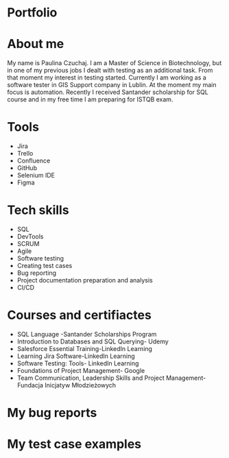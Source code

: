 # Portfolio
# About me 
My name is Paulina Czuchaj. I am a Master of Science in Biotechnology, but in one of my previous jobs I dealt with testing as an additional task. From that moment my interest in testing started. Currently I am working as a software tester in GIS Support company in Lublin. At the moment my main focus is automation. Recently I received Santander scholarship for SQL course and in my free time I am preparing for ISTQB exam.
# Tools
* Jira
* Trello
* Confluence
* GitHub
* Selenium IDE
* Figma
# Tech skills
* SQL
* DevTools
* SCRUM
* Agile
* Software testing
* Creating test cases
* Bug reporting
* Project documentation preparation and analysis
* CI/CD
# Courses and certifiactes
* SQL Language -Santander Scholarships Program
* Introduction to Databases and SQL Querying- Udemy
* Salesforce Essential Training-LinkedIn Learning
* Learning Jira Software-LinkedIn Learning
* Software Testing: Tools- LinkedIn Learning
* Foundations of Project Management- Google 
* Team Communication, Leadership Skills and Project Management-Fundacja Inicjatyw Młodzieżowych

# My bug reports
# My test case examples
